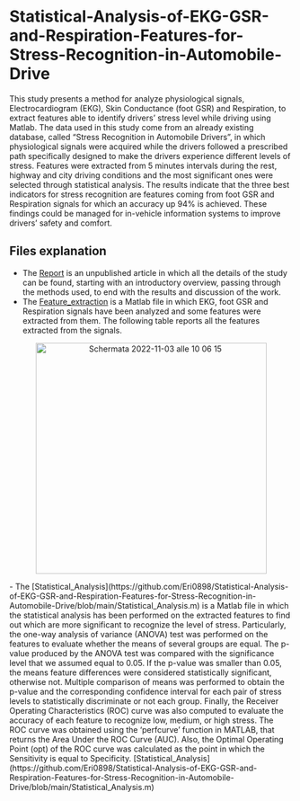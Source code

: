 # Statistical-Analysis-of-EKG-GSR-and-Respiration-Features-for-Stress-Recognition-in-Automobile-Drive

This study presents a method for analyze physiological signals, Electrocardiogram (EKG), Skin Conductance (foot GSR) and Respiration, to extract features able to identify drivers’ stress level while driving using Matlab. The data used in this study come from an already existing database, called “Stress Recognition in Automobile Drivers”, in which physiological signals were acquired while the drivers followed a prescribed path specifically designed to make the drivers experience different levels of stress. Features were extracted from 5 minutes intervals during the rest, highway and city driving conditions and the most significant ones were selected through statistical analysis. The results indicate that the three best indicators for stress recognition are features coming from foot GSR and Respiration signals for which an accuracy up 94% is achieved. These findings could be managed for in-vehicle information systems to improve drivers’ safety and comfort.

## Files explanation
- The [Report](https://github.com/Eri0898/Statistical-Analysis-of-EKG-GSR-and-Respiration-Features-for-Stress-Recognition-in-Automobile-Drive/blob/main/Report.pdf) is an unpublished article in which all the details of the study can be found, starting with an introductory overview, passing through the methods used, to end with the results and discussion of the work.
- The [Feature_extraction](https://github.com/Eri0898/Statistical-Analysis-of-EKG-GSR-and-Respiration-Features-for-Stress-Recognition-in-Automobile-Drive/blob/main/Feature_extraction.m) is a Matlab file in which EKG, foot GSR and Respiration signals have been analyzed and some features were extracted from them. The following table reports all the features extracted from the signals. 
<p align="center">
<img width="411" alt="Schermata 2022-11-03 alle 10 06 15" src="https://user-images.githubusercontent.com/111573018/199682973-0ffd13a7-87bc-492e-a9f8-c3c791b96184.png">
</p>
- The [Statistical_Analysis](https://github.com/Eri0898/Statistical-Analysis-of-EKG-GSR-and-Respiration-Features-for-Stress-Recognition-in-Automobile-Drive/blob/main/Statistical_Analysis.m) is a Matlab file in which the statistical analysis has been performed on the extracted features to find out which are more significant to recognize the level of stress. Particularly, the one-way analysis of variance (ANOVA) test was performed on the features to evaluate whether the means of several groups are equal. The p-value produced by the ANOVA test was compared with the significance level that we assumed equal to 0.05. If the p-value was smaller than 0.05, the means feature differences were considered statistically significant, otherwise not. Multiple comparison of means was performed to obtain the p-value and the corresponding confidence interval for each pair of stress levels to statistically discriminate or not each group. Finally, the Receiver Operating Characteristics (ROC) curve was also computed to evaluate the accuracy of each feature to recognize low, medium, or high stress. The ROC curve was obtained using the ‘perfcurve’ function in MATLAB, that returns the Area Under the ROC Curve (AUC). Also, the Optimal Operating Point (opt) of the ROC curve was calculated as the point in which the Sensitivity is equal to Specificity.
[Statistical_Analysis](https://github.com/Eri0898/Statistical-Analysis-of-EKG-GSR-and-Respiration-Features-for-Stress-Recognition-in-Automobile-Drive/blob/main/Statistical_Analysis.m)
